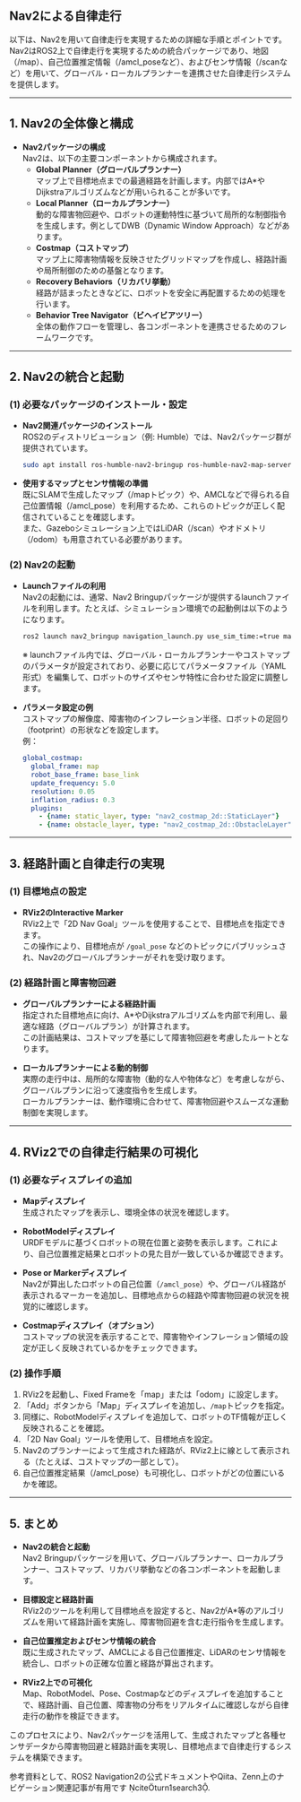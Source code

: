 ## Nav2による自律走行

以下は、Nav2を用いて自律走行を実現するための詳細な手順とポイントです。Nav2はROS2上で自律走行を実現するための統合パッケージであり、地図（/map）、自己位置推定情報（/amcl_poseなど）、およびセンサ情報（/scanなど）を用いて、グローバル・ローカルプランナーを連携させた自律走行システムを提供します。

---

## 1. Nav2の全体像と構成

- **Nav2パッケージの構成**  
  Nav2は、以下の主要コンポーネントから構成されます。
  - **Global Planner（グローバルプランナー）**  
    マップ上で目標地点までの最適経路を計画します。内部ではA*やDijkstraアルゴリズムなどが用いられることが多いです。
  - **Local Planner（ローカルプランナー）**  
    動的な障害物回避や、ロボットの運動特性に基づいて局所的な制御指令を生成します。例としてDWB（Dynamic Window Approach）などがあります。
  - **Costmap（コストマップ）**  
    マップ上に障害物情報を反映させたグリッドマップを作成し、経路計画や局所制御のための基盤となります。  
  - **Recovery Behaviors（リカバリ挙動）**  
    経路が詰まったときなどに、ロボットを安全に再配置するための処理を行います。
  - **Behavior Tree Navigator（ビヘイビアツリー）**  
    全体の動作フローを管理し、各コンポーネントを連携させるためのフレームワークです。

---

## 2. Nav2の統合と起動

### (1) 必要なパッケージのインストール・設定

- **Nav2関連パッケージのインストール**  
  ROS2のディストリビューション（例: Humble）では、Nav2パッケージ群が提供されています。  
  ```bash
  sudo apt install ros-humble-nav2-bringup ros-humble-nav2-map-server ros-humble-nav2-planner ros-humble-nav2-controller ros-humble-nav2-behavior-tree-navigator
  ```
  
- **使用するマップとセンサ情報の準備**  
  既にSLAMで生成したマップ（/mapトピック）や、AMCLなどで得られる自己位置情報（/amcl_pose）を利用するため、これらのトピックが正しく配信されていることを確認します。  
  また、Gazeboシミュレーション上ではLiDAR（/scan）やオドメトリ（/odom）も用意されている必要があります。

### (2) Nav2の起動

- **Launchファイルの利用**  
  Nav2の起動には、通常、Nav2 Bringupパッケージが提供するlaunchファイルを利用します。たとえば、シミュレーション環境での起動例は以下のようになります。
  ```bash
  ros2 launch nav2_bringup navigation_launch.py use_sim_time:=true map:=<マップファイルのパス>
  ```
  ※ launchファイル内では、グローバル・ローカルプランナーやコストマップのパラメータが設定されており、必要に応じてパラメータファイル（YAML形式）を編集して、ロボットのサイズやセンサ特性に合わせた設定に調整します。

- **パラメータ設定の例**  
  コストマップの解像度、障害物のインフレーション半径、ロボットの足回り（footprint）の形状などを設定します。  
  例：
  ```yaml
  global_costmap:
    global_frame: map
    robot_base_frame: base_link
    update_frequency: 5.0
    resolution: 0.05
    inflation_radius: 0.3
    plugins:
      - {name: static_layer, type: "nav2_costmap_2d::StaticLayer"}
      - {name: obstacle_layer, type: "nav2_costmap_2d::ObstacleLayer"}
  ```

---

## 3. 経路計画と自律走行の実現

### (1) 目標地点の設定

- **RViz2のInteractive Marker**  
  RViz2上で「2D Nav Goal」ツールを使用することで、目標地点を指定できます。  
  この操作により、目標地点が `/goal_pose` などのトピックにパブリッシュされ、Nav2のグローバルプランナーがそれを受け取ります。

### (2) 経路計画と障害物回避

- **グローバルプランナーによる経路計画**  
  指定された目標地点に向け、A*やDijkstraアルゴリズムを内部で利用し、最適な経路（グローバルプラン）が計算されます。  
  この計画結果は、コストマップを基にして障害物回避を考慮したルートとなります。

- **ローカルプランナーによる動的制御**  
  実際の走行中は、局所的な障害物（動的な人や物体など）を考慮しながら、グローバルプランに沿って速度指令を生成します。  
  ローカルプランナーは、動作環境に合わせて、障害物回避やスムーズな運動制御を実現します。

---

## 4. RViz2での自律走行結果の可視化

### (1) 必要なディスプレイの追加

- **Mapディスプレイ**  
  生成されたマップを表示し、環境全体の状況を確認します。
  
- **RobotModelディスプレイ**  
  URDFモデルに基づくロボットの現在位置と姿勢を表示します。これにより、自己位置推定結果とロボットの見た目が一致しているか確認できます。
  
- **Pose or Markerディスプレイ**  
  Nav2が算出したロボットの自己位置（`/amcl_pose`）や、グローバル経路が表示されるマーカーを追加し、目標地点からの経路や障害物回避の状況を視覚的に確認します。
  
- **Costmapディスプレイ（オプション）**  
  コストマップの状況を表示することで、障害物やインフレーション領域の設定が正しく反映されているかをチェックできます。

### (2) 操作手順

1. RViz2を起動し、Fixed Frameを「map」または「odom」に設定します。  
2. 「Add」ボタンから「Map」ディスプレイを追加し、`/map`トピックを指定。  
3. 同様に、RobotModelディスプレイを追加して、ロボットのTF情報が正しく反映されることを確認。  
4. 「2D Nav Goal」ツールを使用して、目標地点を設定。  
5. Nav2のプランナーによって生成された経路が、RViz2上に線として表示される（たとえば、コストマップの一部として）。  
6. 自己位置推定結果（/amcl_pose）も可視化し、ロボットがどの位置にいるかを確認。

---

## 5. まとめ

- **Nav2の統合と起動**  
  Nav2 Bringupパッケージを用いて、グローバルプランナー、ローカルプランナー、コストマップ、リカバリ挙動などの各コンポーネントを起動します。

- **目標設定と経路計画**  
  RViz2のツールを利用して目標地点を設定すると、Nav2がA*等のアルゴリズムを用いて経路計画を実施し、障害物回避を含む走行指令を生成します。

- **自己位置推定およびセンサ情報の統合**  
  既に生成されたマップ、AMCLによる自己位置推定、LiDARのセンサ情報を統合し、ロボットの正確な位置と経路が算出されます。

- **RViz2上での可視化**  
  Map、RobotModel、Pose、Costmapなどのディスプレイを追加することで、経路計画、自己位置、障害物の分布をリアルタイムに確認しながら自律走行の動作を検証できます。

このプロセスにより、Nav2パッケージを活用して、生成されたマップと各種センサデータから障害物回避と経路計画を実現し、目標地点まで自律走行するシステムを構築できます。

参考資料として、ROS2 Navigation2の公式ドキュメントやQiita、Zenn上のナビゲーション関連記事が有用です citeturn1search3.